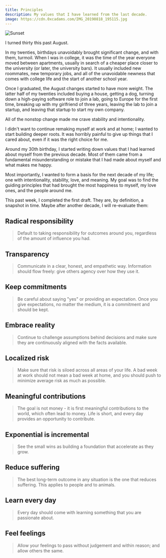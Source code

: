 ```yaml
---
title: Principles
description: My values that I have learned from the last decade.
image: https://cdn.0xcadams.com/IMG_20190818_195115.jpg
---
```

![Sunset](https://cdn.0xcadams.com/IMG_20190818_195115.jpg)

I turned thirty this past August.

In my twenties, birthdays unavoidably brought significant change, and with them, turmoil. When I was in college, it was the time of the year everyone moved between apartments, usually in search of a cheaper place closer to the university (or later, the university bars). It usually included new roommates, new temporary jobs, and all of the unavoidable newness that comes with college life and the start of another school year.

Once I graduated, the August changes started to have more weight. The latter half of my twenties included buying a house, getting a dog, turning down a high-paying software role to join a lab, going to Europe for the first time, breaking up with my girlfriend of three years, leaving the lab to join a startup, and leaving that startup to start my own company.

All of the nonstop change made me crave stability and intentionality.

I didn't want to continue remaking myself at work and at home; I wanted to start building deeper roots. It was horribly painful to give up things that I cared about, even if it was the right choice for me.

Around my 30th birthday, I started writing down values that I had learned about myself from the previous decade. Most of them came from a fundamental misunderstanding or mistake that I had made about myself and what makes me happy.

Most importantly, I wanted to form a basis for the next decade of my life; one with intentionality, stability, love, and meaning. My goal was to find the guiding principles that had brought the most happiness to myself, my love ones, and the people around me.

This past week, I completed the first draft. They are, by definition, a snapshot in time. Maybe after another decade, I will re-evaluate them:

## Radical responsibility

> Default to taking responsibility for outcomes around you, regardless of the amount of influence you had.

## Transparency

> Communicate in a clear, honest, and empathetic way. Information should flow freely: give others agency over how they use it.

## Keep commitments

> Be careful about saying "yes" or providing an expectation. Once you give expectations, no matter the medium, it is a commitment and should be kept.

## Embrace reality

> Continue to challenge assumptions behind decisions and make sure they are continuously aligned with the facts available.

## Localized risk

> Make sure that risk is siloed across all areas of your life. A bad week at work should not mean a bad week at home, and you should push to minimize average risk as much as possible.

## Meaningful contributions

> The goal is not money - it is first meaningful contributions to the world, which often lead to money. Life is short, and every day provides an opportunity to contribute.

## Exponential is incremental

> See the small wins as building a foundation that accelerate as they grow.

## Reduce suffering

> The best long-term outcome in any situation is the one that reduces suffering. This applies to people and to animals.

## Learn every day

> Every day should come with learning something that you are passionate about.

## Feel feelings

> Allow your feelings to pass without judgement and within reason; and allow others the same.
